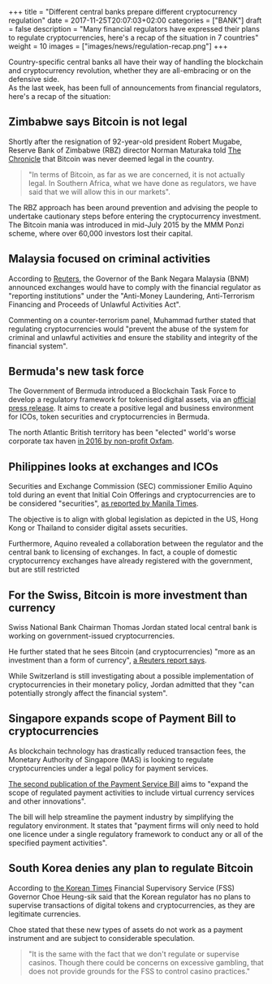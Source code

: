 +++
title = "Different central banks prepare different cryptocurrency regulation"
date = 2017-11-25T20:07:03+02:00
categories = ["BANK"]
draft = false
description = "Many financial regulators have expressed their plans to regulate cryptocurrencies, here's a recap of the situation in 7 countries"
weight = 10
images = ["images/news/regulation-recap.png"]
+++


Country-specific central banks all have their way of handling the blockchain and cryptocurrency revolution, whether they are all-embracing or on the defensive side.  
As the last week, has been full of announcements from financial regulators, here's a recap of the situation:

## Zimbabwe says Bitcoin is not legal

Shortly after the resignation of 92-year-old president Robert Mugabe, Reserve Bank of Zimbabwe (RBZ) director Norman Maturaka told <a href="http://www.chronicle.co.zw/bitcoin-is-not-legal-rbz" target="_blank">The Chronicle</a> that Bitcoin was never deemed legal in the country.

>"In terms of Bitcoin, as far as we are concerned, it is not actually legal. In Southern Africa, what we have done as regulators, we have said that we will allow this in our markets".

The RBZ approach has been around prevention and advising the people to undertake cautionary steps before entering the cryptocurrency investment.  
The Bitcoin mania was introduced in mid-July 2015 by the MMM Ponzi scheme, where over 60,000 investors lost their capital.

## Malaysia focused on criminal activities

According to <a href="https://www.reuters.com/article/uk-malaysia-cenbank-cryptocurrency/malaysia-says-working-on-regulatory-framework-for-crypto-currencies-idUSKBN1DM0DQ" target="_blank">Reuters</a>, the Governor of the Bank Negara Malaysia (BNM) announced exchanges would have to comply with the financial regulator as "reporting institutions" under the "Anti-Money Laundering, Anti-Terrorism Financing and Proceeds of Unlawful Activities Act".

Commenting on a counter-terrorism panel, Muhammad further stated that regulating cryptocurrencies would "prevent the abuse of the system for criminal and unlawful activities and ensure the stability and integrity of the financial system".

## Bermuda's new task force

The Government of Bermuda introduced a Blockchain Task Force to develop a regulatory framework for tokenised digital assets, via an <a href="https://www.gov.bm/articles/blockchain-working-group-members-announced" target="_blank">official press release</a>. It aims to create a positive legal and business environment for ICOs, token securities and cryptocurrencies in Bermuda.  

The north Atlantic British territory has been "elected" world's worse corporate tax haven <a href="https://www.theguardian.com/world/2016/dec/12/bermuda-is-worlds-worst-corporate-tax-haven-says-oxfam" target="_blank">in 2016 by non-profit Oxfam</a>.

## Philippines looks at exchanges and ICOs

Securities and Exchange Commission (SEC) commissioner Emilio Aquino told during an event that Initial Coin Offerings and cryptocurrencies are to be considered "securities", <a href ="http://www.manilatimes.net/regulators-eye-wider-virtual-currency-use/364344" target="_blank">as reported by Manila Times</a>.

The objective is to align with global legislation as depicted in the US, Hong Kong or Thailand to consider digital assets securities.

Furthermore, Aquino revealed a collaboration between the regulator and the central bank to licensing of exchanges. In fact, a couple of domestic cryptocurrency exchanges have already registered with the government, but are still restricted

## For the Swiss, Bitcoin is more investment than currency

Swiss National Bank Chairman Thomas Jordan stated local central bank is working on government-issued cryptocurrencies.

He further stated that he sees Bitcoin (and cryptocurrencies) "more as an investment than a form of currency", <a href="https://www.reuters.com/article/us-swiss-snb/snbs-jordan-sees-crypto-currencies-as-more-of-investment-than-currency-idUSKBN1DN1ZM" target="_blank"> a Reuters report says</a>.

While Switzerland is still investigating about a possible implementation of cryptocurrencies in their monetary policy, Jordan admitted that they "can potentially strongly affect the financial system".


## Singapore expands scope of Payment Bill to cryptocurrencies

As blockchain technology has drastically reduced transaction fees, the Monetary Authority of Singapore (MAS) is looking to regulate cryptocurrencies under a legal policy for payment services.

<a href="http://www.mas.gov.sg/News-and-Publications/Media-Releases/2017/MAS-Launches-Second-Consultation-on-New-Regulatory-Framework-for-Payments.aspx" target="_blank">The second publication of the Payment Service Bill</a> aims to "expand the scope of regulated payment activities to include virtual currency services and other innovations". 

The bill will help streamline the payment industry by simplifying the regulatory environment. It states that "payment firms will only need to hold one licence under a single regulatory framework to conduct any or all of the specified payment activities".

## South Korea denies any plan to regulate Bitcoin

According to <a href="http://www.koreatimes.co.kr/www/biz/2017/11/488_239795.html" target="_blank">the Korean Times</a> Financial Supervisory Service (FSS) Governor Choe Heung-sik said that the Korean regulator has no plans to supervise transactions of digital tokens and cryptocurrencies, as they are legitimate currencies.

Choe stated that these new types of assets do not work as a payment instrument and are subject to considerable speculation.

>"It is the same with the fact that we don't regulate or supervise casinos. Though there could be concerns on excessive gambling, that does not provide grounds for the FSS to control casino practices."
